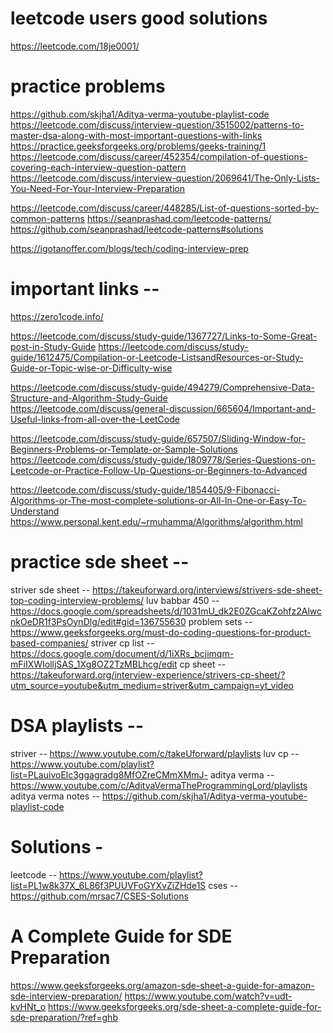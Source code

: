 # leetcode users good solutions
https://leetcode.com/18je0001/
# practice problems
https://github.com/skjha1/Aditya-verma-youtube-playlist-code
https://leetcode.com/discuss/interview-question/3515002/patterns-to-master-dsa-along-with-most-important-questions-with-links
https://practice.geeksforgeeks.org/problems/geeks-training/1
https://leetcode.com/discuss/career/452354/compilation-of-questions-covering-each-interview-question-pattern
https://leetcode.com/discuss/interview-question/2069641/The-Only-Lists-You-Need-For-Your-Interview-Preparation

https://leetcode.com/discuss/career/448285/List-of-questions-sorted-by-common-patterns
https://seanprashad.com/leetcode-patterns/
https://github.com/seanprashad/leetcode-patterns#solutions

https://igotanoffer.com/blogs/tech/coding-interview-prep

# important links --

https://zero1code.info/

https://leetcode.com/discuss/study-guide/1367727/Links-to-Some-Great-post-in-Study-Guide
https://leetcode.com/discuss/study-guide/1612475/Compilation-or-Leetcode-ListsandResources-or-Study-Guide-or-Topic-wise-or-Difficulty-wise

https://leetcode.com/discuss/study-guide/494279/Comprehensive-Data-Structure-and-Algorithm-Study-Guide
https://leetcode.com/discuss/general-discussion/665604/Important-and-Useful-links-from-all-over-the-LeetCode

https://leetcode.com/discuss/study-guide/657507/Sliding-Window-for-Beginners-Problems-or-Template-or-Sample-Solutions
https://leetcode.com/discuss/study-guide/1809778/Series-Questions-on-Leetcode-or-Practice-Follow-Up-Questions-or-Beginners-to-Advanced

https://leetcode.com/discuss/study-guide/1854405/9-Fibonacci-Algorithms-or-The-most-complete-solutions-or-All-In-One-or-Easy-To-Understand
https://www.personal.kent.edu/~rmuhamma/Algorithms/algorithm.html

# practice sde sheet --

striver sde sheet -- https://takeuforward.org/interviews/strivers-sde-sheet-top-coding-interview-problems/
luv babbar 450 -- https://docs.google.com/spreadsheets/d/1031mU_dk2E0ZGcaKZohfz2AlwcnkOeDR1f3PsOynDlg/edit#gid=136755630
problem sets -- https://www.geeksforgeeks.org/must-do-coding-questions-for-product-based-companies/
striver cp list -- https://docs.google.com/document/d/1iXRs_bcjimqm-mFiIXWIolljSAS_1Xg8OZ2TzMBLhcg/edit
cp sheet -- https://takeuforward.org/interview-experience/strivers-cp-sheet/?utm_source=youtube&utm_medium=striver&utm_campaign=yt_video

# DSA playlists --

striver -- https://www.youtube.com/c/takeUforward/playlists
luv cp -- https://www.youtube.com/playlist?list=PLauivoElc3ggagradg8MfOZreCMmXMmJ-
aditya verma -- https://www.youtube.com/c/AdityaVermaTheProgrammingLord/playlists
aditya verma notes -- https://github.com/skjha1/Aditya-verma-youtube-playlist-code

# Solutions -

leetcode -- https://www.youtube.com/playlist?list=PL1w8k37X_6L86f3PUUVFoGYXvZiZHde1S
cses -- https://github.com/mrsac7/CSES-Solutions

# A Complete Guide for SDE Preparation

https://www.geeksforgeeks.org/amazon-sde-sheet-a-guide-for-amazon-sde-interview-preparation/
https://www.youtube.com/watch?v=udt-kvHNt_o
https://www.geeksforgeeks.org/sde-sheet-a-complete-guide-for-sde-preparation/?ref=ghb
